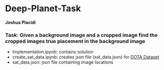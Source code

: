 # Deep-Planet-Task
#### Joshua Placidi

### Task: Given a background image and a cropped image find the cropped images true placement in the background image

- Implementation.ipynb: contains solution
- create_sat_data.ipynb: creates json file (sat_data.json) for [DOTA Dataset](https://captain-whu.github.io/DOTA/dataset.html)
- sat_data.json: json file containing image locations

